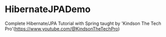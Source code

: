 # HibernateJPADemo
Complete Hibernate/JPA Tutorial with Spring taught by 'Kindson The Tech Pro'(https://www.youtube.com/@KindsonTheTechPro)
